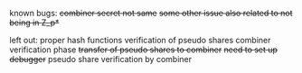 known bugs:
~~combiner secret not same~~
~~some other issue also related to not being in Z_p*~~


left out:
proper hash functions
verification of pseudo shares
combiner verification phase
~~transfer of pseudo shares to combiner~~
~~need to set up debugger~~
pseudo share verification by combiner
